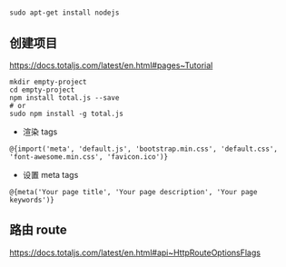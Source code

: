 #

```shell
sudo apt-get install nodejs
```

## 创建项目

https://docs.totaljs.com/latest/en.html#pages~Tutorial

```shell
mkdir empty-project
cd empty-project
npm install total.js --save
# or
sudo npm install -g total.js
```

* 渲染 tags

`@{import('meta', 'default.js', 'bootstrap.min.css', 'default.css', 'font-awesome.min.css', 'favicon.ico')}`

* 设置 meta tags

`@{meta('Your page title', 'Your page description', 'Your page keywords')}`

## 路由 route

https://docs.totaljs.com/latest/en.html#api~HttpRouteOptionsFlags


